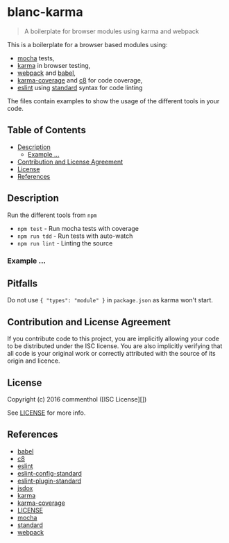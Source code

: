 # blanc-karma

> A boilerplate for browser modules using karma and webpack

This is a boilerplate for a browser based modules using:

* [mocha][] tests,
* [karma][] in browser testing,
* [webpack][] and [babel][],
* [karma-coverage][] and [c8][] for code coverage,
* [eslint][] using [standard][] syntax for code linting

The files contain examples to show the usage of the different tools in your code.

## Table of Contents

<!-- !toc (minlevel=2 omit="Table of Contents") -->

* [Description](#description)
  * [Example ...](#example-)
* [Contribution and License Agreement](#contribution-and-license-agreement)
* [License](#license)
* [References](#references)

<!-- toc! -->

## Description

Run the different tools from `npm`

* `npm test`      - Run mocha tests with coverage
* `npm run tdd`   - Run tests with auto-watch
* `npm run lint`  - Linting the source

### Example ...

## Pitfalls

Do not use `{ "types": "module" }` in `package.json` as karma won't start.


## Contribution and License Agreement

If you contribute code to this project, you are implicitly allowing your
code to be distributed under the ISC license. You are also implicitly
verifying that all code is your original work or correctly attributed
with the source of its origin and licence.

## License

Copyright (c) 2016 commenthol ([ISC License][])

See [LICENSE][] for more info.

## References

<!-- !ref -->

* [babel][babel]
* [c8][c8]
* [eslint][eslint]
* [eslint-config-standard][eslint-config-standard]
* [eslint-plugin-standard][eslint-plugin-standard]
* [jsdox][jsdox]
* [karma][karma]
* [karma-coverage][karma-coverage]
* [LICENSE][LICENSE]
* [mocha][mocha]
* [standard][standard]
* [webpack][webpack]

<!-- ref! -->

[babel]: https://babeljs.io/
[c8]: https://www.npmjs.com/package/c8
[eslint-config-standard]: https://github.com/feross/eslint-config-standard
[eslint-plugin-standard]: https://github.com/xjamundx/eslint-plugin-standard
[eslint]: http://eslint.org
[jsdox]: http://jsdox.org/
[karma-coverage]: https://www.npmjs.com/package/karma-coverage
[karma]: http://karma-runner.github.io
[LICENSE]: ./LICENSE
[mocha]: http://mochajs.org/
[standard]: http://standardjs.com
[webpack]: https://webpack.github.io/
